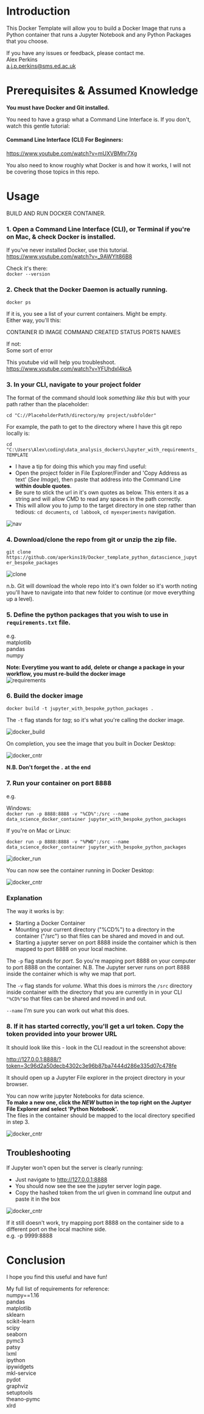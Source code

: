 # Introduction

This Docker Template will allow you to build a Docker Image that runs a Python container that runs a Jupyter Notebook and any Python Packages that you choose.  

If you have any issues or feedback, please contact me.  
Alex Perkins  
a.j.p.perkins@sms.ed.ac.uk

# Prerequisites & Assumed Knowledge

**You must have Docker and Git installed.**

You need to have a grasp what a Command Line Interface is. If you don't, watch this gentle tutorial:  

#### Command Line Interface (CLI) For Beginners:  
https://www.youtube.com/watch?v=mUXVBMhr7Xg


You also need to know roughly what Docker is and how it works, I will not be covering those topics in this repo.



# Usage

BUILD AND RUN DOCKER CONTAINER.

### 1. Open a Command Line Interface (CLI), or Terminal if you're on Mac, & check Docker is installed.  

If you've never installed Docker, use this tutorial.  
https://www.youtube.com/watch?v=_9AWYlt86B8

Check it's there:  
`docker --version`

### 2. Check that the Docker Daemon is actually running.

`docker ps`

If it is, you see a list of your current containers. Might be empty.  
Either way, you'll this:

CONTAINER ID   IMAGE     COMMAND   CREATED   STATUS    PORTS     NAMES  

If not:  
Some sort of error

This youtube vid will help you troubleshoot.  
https://www.youtube.com/watch?v=YFUhdxI4kcA


### 3. In your CLI, navigate to your project folder

The format of the command should look *something like this* but with your path rather than the placeholder:

`cd "C://PlaceholderPath/directory/my project/subfolder"`

For example, the path to get to the directory where I have this git repo locally is:

`cd "C:\Users\Alex\coding\data_analysis_dockers\Jupyter_with_requirements_TEMPLATE`

* I have a tip for doing this which you may find useful:  
* Open the project folder in File Explorer/Finder and 'Copy Address as text' (*See Image*), then paste that address into the Command Line **within double quotes**.  
* Be sure to stick the url in it's own quotes as below. This enters it as a string and will allow CMD to read any spaces in the path correctly.  
* This will allow you to jump to the target directory in one step rather than tedious: `cd documents`, `cd labbook`, `cd myexperiments` navigation.  

![nav](https://github.com/aperkins19/Git_Guide_for_Scientists/blob/main/Assets/docker_quick_start/cmd_nav.png)


### 4. Download/clone the repo from git or unzip the zip file.

`git clone https://github.com/aperkins19/Docker_template_python_datascience_jupyter_bespoke_packages`

![clone](https://github.com/aperkins19/Git_Guide_for_Scientists/blob/main/Assets/docker_quick_start/git_clone.png)

n.b. Git will download the whole repo into it's own folder so it's worth noting you'll have to navigate into that new folder to continue (or move everything up a level).

### 5. Define the python packages that you wish to use in `requirements.txt` file.
e.g.  
matplotlib  
pandas  
numpy

**Note: Everytime you want to add, delete or change a package in your workflow, you must re-build the docker image**  
![requirements](https://github.com/aperkins19/Git_Guide_for_Scientists/blob/main/Assets/docker_quick_start/requirements.png)

### 6. Build the docker image

`docker build -t jupyter_with_bespoke_python_packages .`

The `-t` flag stands for *tag*; so it's what you're calling the docker image.

![docker_build](https://github.com/aperkins19/Git_Guide_for_Scientists/blob/main/Assets/docker_quick_start/docker_build.png)


On completion, you see the image that you built in Docker Desktop:

![docker_cntr](https://github.com/aperkins19/Git_Guide_for_Scientists/blob/main/Assets/docker_quick_start/docker_desktop_img.png)


**N.B. Don't forget the `.` at the end**

### 7. Run your container on port 8888
e.g.

Windows:  
`docker run -p 8888:8888 -v "%CD%":/src --name data_science_docker_container jupyter_with_bespoke_python_packages`

If you're on Mac or Linux:

`docker run -p 8888:8888 -v "%PWD":/src --name data_science_docker_container jupyter_with_bespoke_python_packages`

![docker_run](https://github.com/aperkins19/Git_Guide_for_Scientists/blob/main/Assets/docker_quick_start/docker_run.png)


You can now see the container running in Docker Desktop:

![docker_cntr](https://github.com/aperkins19/Git_Guide_for_Scientists/blob/main/Assets/docker_quick_start/docker_desktop_cntr.png)

### Explanation 

The way it works is by:
* Starting a Docker Container
* Mounting your current directory ("%CD%") to a directory in the container ("/src") so that files can be shared and moved in and out.
* Starting a jupyter server on port 8888 inside the container which is then mapped to port 8888 on your local machine.

The `-p` flag stands for *port*. So you're mapping port 8888 on your computer to port 8888 on the container. N.B. The Jupyter server runs on port 8888 inside the container which is why we map that port.

The `-v` flag stands for *volume*. What this does is mirrors the `/src` directory inside container with the directory that you are currently in in your CLI `"%CD%"`so that files can be shared and moved in and out.

`--name` I'm sure you can work out what this does.



### 8. If it has started correctly, you'll get a url token. Copy the token provided into your brower URL

It should look like this - look in the CLI readout in the screenshot above:

http://127.0.0.1:8888/?token=3c96d2a50decb4302c3e96b87ba7444d286e335d07c478fe

It should open up a Jupyter File explorer in the project directory in your browser.


You can now write jupyter Notebooks for data science.  
**To make a new one, click the *NEW* button in the top right on the Juptyer File Explorer and select 'Python Notebook'.**  
The files in the container should be mapped to the local directory specified in step 3.

![docker_cntr](https://github.com/aperkins19/Git_Guide_for_Scientists/blob/main/Assets/docker_quick_start/jupyter_files.png)

## Troubleshooting

If Jupyter won't open but the server is clearly running:
* Just navigate to http://127.0.0.1:8888
* You should now see the see the jupyter server login page.
* Copy the hashed token from the url given in command line output and paste it in the box

![docker_cntr](https://github.com/aperkins19/Git_Guide_for_Scientists/blob/main/Assets/docker_quick_start/jupyter_login.png)

If it still doesn't work, try mapping port 8888 on the container side to a different port on the local machine side.  
e.g. -p 9999:8888


# Conclusion


I hope you find this useful and have fun!


My full list of requirements for reference:  
numpy==1.16  
pandas  
matplotlib  
sklearn  
scikit-learn  
scipy  
seaborn  
pymc3  
patsy  
lxml  
ipython  
ipywidgets  
mkl-service  
pydot  
graphviz  
setuptools  
theano-pymc  
xlrd  
